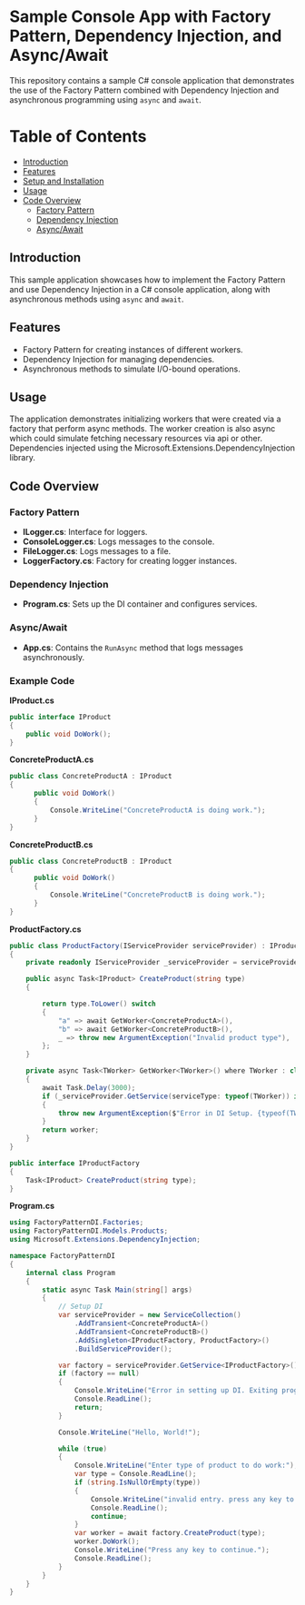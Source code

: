 # Sample Console App with Factory Pattern, Dependency Injection, and Async/Await

This repository contains a sample C# console application that demonstrates the use of the Factory Pattern combined with Dependency Injection and asynchronous programming using `async` and `await`.

# Table of Contents
- [Introduction](#introduction)
- [Features](#features)
- [Setup and Installation](#setup-and-installation)
- [Usage](#usage)
- [Code Overview](#code-overview)
  - [Factory Pattern](#factory-pattern)
  - [Dependency Injection](#dependency-injection)
  - [Async/Await](#async-await)

## Introduction

This sample application showcases how to implement the Factory Pattern and use Dependency Injection in a C# console application, along with asynchronous methods using `async` and `await`.

## Features

- Factory Pattern for creating instances of different workers.
- Dependency Injection for managing dependencies.
- Asynchronous methods to simulate I/O-bound operations.


## Usage

The application demonstrates initializing workers that were created via a factory that perform async methods. The worker creation is also async which could simulate fetching necessary resources via api or other. Dependencies injected using the Microsoft.Extensions.DependencyInjection library.

## Code Overview

### Factory Pattern

- **ILogger.cs**: Interface for loggers.
- **ConsoleLogger.cs**: Logs messages to the console.
- **FileLogger.cs**: Logs messages to a file.
- **LoggerFactory.cs**: Factory for creating logger instances.

### Dependency Injection

- **Program.cs**: Sets up the DI container and configures services.

### Async/Await

- **App.cs**: Contains the `RunAsync` method that logs messages asynchronously.

### Example Code

**IProduct.cs**
```csharp
public interface IProduct
{
    public void DoWork();
}
```

**ConcreteProductA.cs**
```csharp
public class ConcreteProductA : IProduct
{
      public void DoWork()
      {
          Console.WriteLine("ConcreteProductA is doing work.");
      }
}
```

**ConcreteProductB.cs**
```csharp
public class ConcreteProductB : IProduct
{
      public void DoWork()
      {
          Console.WriteLine("ConcreteProductB is doing work.");
      }
}
```

**ProductFactory.cs**
```csharp
public class ProductFactory(IServiceProvider serviceProvider) : IProductFactory
{
    private readonly IServiceProvider _serviceProvider = serviceProvider;

    public async Task<IProduct> CreateProduct(string type)
    {

        return type.ToLower() switch
        {
            "a" => await GetWorker<ConcreteProductA>(),
            "b" => await GetWorker<ConcreteProductB>(),
            _ => throw new ArgumentException("Invalid product type"),
        };
    }

    private async Task<TWorker> GetWorker<TWorker>() where TWorker : class, IProduct
    {
        await Task.Delay(3000);
        if (_serviceProvider.GetService(serviceType: typeof(TWorker)) is not TWorker worker)
        {
            throw new ArgumentException($"Error in DI Setup. {typeof(TWorker)} was null.");
        }
        return worker;
    }
}

public interface IProductFactory
{
    Task<IProduct> CreateProduct(string type);
}
```

**Program.cs**
```csharp
using FactoryPatternDI.Factories;
using FactoryPatternDI.Models.Products;
using Microsoft.Extensions.DependencyInjection;

namespace FactoryPatternDI
{
    internal class Program
    {
        static async Task Main(string[] args)
        {
            // Setup DI
            var serviceProvider = new ServiceCollection()
                .AddTransient<ConcreteProductA>()
                .AddTransient<ConcreteProductB>()
                .AddSingleton<IProductFactory, ProductFactory>()
                .BuildServiceProvider();

            var factory = serviceProvider.GetService<IProductFactory>();
            if (factory == null)
            {
                Console.WriteLine("Error in setting up DI. Exiting program. Press any key to exit.");
                Console.ReadLine();
                return;
            }

            Console.WriteLine("Hello, World!");

            while (true)
            {
                Console.WriteLine("Enter type of product to do work:");
                var type = Console.ReadLine();
                if (string.IsNullOrEmpty(type))
                {
                    Console.WriteLine("invalid entry. press any key to continue.");
                    Console.ReadLine();
                    continue;
                }
                var worker = await factory.CreateProduct(type);
                worker.DoWork();
                Console.WriteLine("Press any key to continue.");
                Console.ReadLine();
            }
        }
    }
}
```

